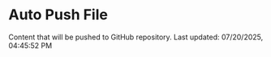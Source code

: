 # Auto Push File

Content that will be pushed to GitHub repository.
Last updated: 07/20/2025, 04:45:52 PM